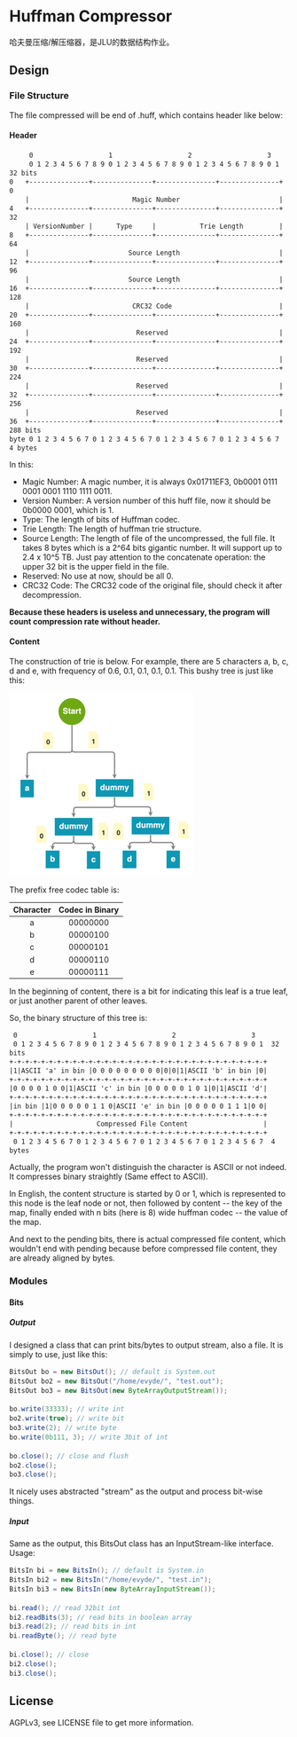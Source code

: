 # Huffman Compressor

哈夫曼压缩/解压缩器，是JLU的数据结构作业。

## Design

### File Structure

The file compressed will be end of .huff, which contains header like below:

#### Header
```
     0                   1                   2                   3
     0 1 2 3 4 5 6 7 8 9 0 1 2 3 4 5 6 7 8 9 0 1 2 3 4 5 6 7 8 9 0 1  32 bits
0   +---------------+---------------+---------------+---------------+ 0
    |                          Magic Number                         |
4   +---------------+---------------+---------------+---------------+ 32
    | VersionNumber |      Type     |           Trie Length         |
8   +---------------+---------------+---------------+---------------+ 64
    |                         Source Length                         |
12  +---------------+---------------+---------------+---------------+ 96
    |                         Source Length                         |
16  +---------------+---------------+---------------+---------------+ 128
    |                          CRC32 Code                           |
20  +---------------+---------------+---------------+---------------+ 160
    |                           Reserved                            |
24  +---------------+---------------+---------------+---------------+ 192
    |                           Reserved                            |
30  +---------------+---------------+---------------+---------------+ 224
    |                           Reserved                            |
32  +---------------+---------------+---------------+---------------+ 256
    |                           Reserved                            |
36  +---------------+---------------+---------------+---------------+ 288 bits
byte 0 1 2 3 4 5 6 7 0 1 2 3 4 5 6 7 0 1 2 3 4 5 6 7 0 1 2 3 4 5 6 7  4 bytes
```

In this:
- Magic Number: A magic number, it is always 0x01711EF3, 0b0001 0111 0001 0001 1110 1111 0011.
- Version Number: A version number of this huff file, now it should be 0b0000 0001, which is 1.
- Type: The length of bits of Huffman codec.
- Trie Length: The length of huffman trie structure.
- Source Length: The length of file of the uncompressed, the full file. 
It takes 8 bytes which is a 2^64 bits gigantic number. It will support up to 2.4 x 10^5 TB. 
Just pay attention to the concatenate operation: the upper 32 bit is the upper field in the file.
- Reserved: No use at now, should be all 0.
- CRC32 Code: The CRC32 code of the original file, should check it after decompression.

**Because these headers is useless and unnecessary, the program will count compression rate without header.**

#### Content
The construction of trie is below.
For example, there are 5 characters a, b, c, d and e, with frequency of
0.6, 0.1, 0.1, 0.1, 0.1. This bushy tree is just like this:

![img.png](img.png)

The prefix free codec table is:

| Character | Codec in Binary |
|:---------:|:---------------:|
|     a     |    00000000     |
|     b     |    00000100     |
|     c     |    00000101     |
|     d     |    00000110     |
|     e     |    00000111     |

In the beginning of content, there is a bit for indicating this leaf is a true leaf,
or just another parent of other leaves.

So, the binary structure of this tree is:
```
 0                   1                   2                   3
 0 1 2 3 4 5 6 7 8 9 0 1 2 3 4 5 6 7 8 9 0 1 2 3 4 5 6 7 8 9 0 1  32 bits
+-+-+-+-+-+-+-+-+-+-+-+-+-+-+-+-+-+-+-+-+-+-+-+-+-+-+-+-+-+-+-+-+
|1|ASCII 'a' in bin |0 0 0 0 0 0 0 0 0|0|0|1|ASCII 'b' in bin |0|
+-+-+-+-+-+-+-+-+-+-+-+-+-+-+-+-+-+-+-+-+-+-+-+-+-+-+-+-+-+-+-+-+
|0 0 0 0 1 0 0|1|ASCII 'c' in bin |0 0 0 0 0 1 0 1|0|1|ASCII 'd'|
+-+-+-+-+-+-+-+-+-+-+-+-+-+-+-+-+-+-+-+-+-+-+-+-+-+-+-+-+-+-+-+-+
|in bin |1|0 0 0 0 0 1 1 0|ASCII 'e' in bin |0 0 0 0 0 1 1 1|0 0|
+-+-+-+-+-+-+-+-+-+-+-+-+-+-+-+-+-+-+-+-+-+-+-+-+-+-+-+-+-+-+-+-+
|                     Compressed File Content                   |
+-+-+-+-+-+-+-+-+-+-+-+-+-+-+-+-+-+-+-+-+-+-+-+-+-+-+-+-+-+-+-+-+
 0 1 2 3 4 5 6 7 0 1 2 3 4 5 6 7 0 1 2 3 4 5 6 7 0 1 2 3 4 5 6 7  4 bytes
```
Actually, the program won't distinguish the character is ASCII or not indeed.
It compresses binary straightly (Same effect to ASCII).

In English, the content structure is started by 0 or 1, which is represented to
this node is the leaf node or not, then followed by content -- the key of the map,
finally ended with n bits (here is 8) wide huffman codec -- the value of the map.

And next to the pending bits, there is actual compressed file content, which wouldn't
end with pending because before compressed file content, they are already aligned by bytes.

### Modules
#### Bits
##### Output
I designed a class that can print bits/bytes to output stream, also a file.
It is simply to use, just like this:

```java
BitsOut bo = new BitsOut(); // default is System.out
BitsOut bo2 = new BitsOut("/home/evyde/", "test.out");
BitsOut bo3 = new BitsOut(new ByteArrayOutputStream());

bo.write(33333); // write int
bo2.write(true); // write bit
bo3.write(2); // write byte
bo.write(0b111, 3); // write 3bit of int

bo.close(); // close and flush
bo2.close();
bo3.close();
```

It nicely uses abstracted "stream" as the output and process bit-wise things.

##### Input
Same as the output, this BitsOut class has an InputStream-like interface.
Usage:
```java
BitsIn bi = new BitsIn(); // default is System.in
BitsIn bi2 = new BitsIn("/home/evyde/", "test.in");
BitsIn bi3 = new BitsIn(new ByteArrayInputStream());

bi.read(); // read 32bit int
bi2.readBits(3); // read bits in boolean array
bi3.read(2); // read bits in int
bi.readByte(); // read byte

bi.close(); // close
bi2.close();
bi3.close();
```

## License

AGPLv3, see LICENSE file to get more information.
